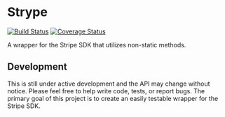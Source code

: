 # Strype

[![Build Status](https://travis-ci.org/bulldogcreative/strype.svg?branch=master)](https://travis-ci.org/bulldogcreative/strype)
[![Coverage Status](https://coveralls.io/repos/github/bulldogcreative/strype/badge.svg?branch=master)](https://coveralls.io/github/bulldogcreative/strype?branch=master)

A wrapper for the Stripe SDK that utilizes non-static methods.

## Development

This is still under active development and the API may change without notice.
Please feel free to help write code, tests, or report bugs. The primary goal
of this project is to create an easily testable wrapper for the Stripe SDK.
